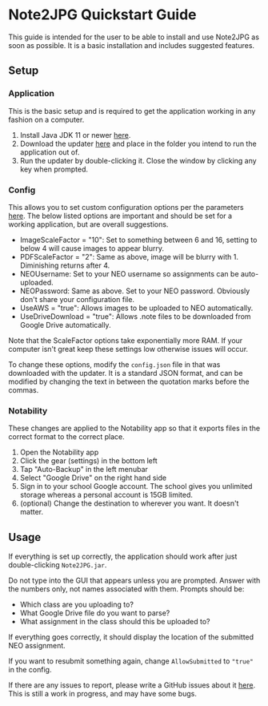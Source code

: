 # Note2JPG Quickstart Guide
This guide is intended for the user to be able to install and use Note2JPG as soon as possible. 
It is a basic installation and includes suggested features.

## Setup
### Application
This is the basic setup and is required to get the application working in any fashion on a computer.
1. Install Java JDK 11 or newer [here](https://www.oracle.com/java/technologies/javase-downloads.html).
2. Download the updater [here](https://github.com/Boomaa23/Note2JPG/blob/master/Note2JPGUpdater.jar?raw=true) and place in the folder you intend to run the application out of.
3. Run the updater by double-clicking it. Close the window by clicking any key when prompted.

### Config
This allows you to set custom configuration options per the parameters [here](https://github.com/Boomaa23/Note2JPG#usage). 
The below listed options are important and should be set for a working application, but are overall suggestions.
- ImageScaleFactor = "10": Set to something between 6 and 16, setting to below 4 will cause images to appear blurry.
- PDFScaleFactor = "2": Same as above, image will be blurry with 1. Diminishing returns after 4.
- NEOUsername: Set to your NEO username so assignments can be auto-uploaded.
- NEOPassword: Same as above. Set to your NEO password. Obviously don't share your configuration file.
- UseAWS = "true": Allows images to be uploaded to NEO automatically.
- UseDriveDownload = "true": Allows .note files to be downloaded from Google Drive automatically.

Note that the ScaleFactor options take exponentially more RAM. If your computer isn't great keep these settings low otherwise issues will occur.

To change these options, modify the `config.json` file in that was downloaded with the updater. 
It is a standard JSON format, and can be modified by changing the text in between the quotation marks before the commas.

### Notability
These changes are applied to the Notability app so that it exports files in the correct format to the correct place.
1. Open the Notability app
2. Click the gear (settings) in the bottom left
3. Tap "Auto-Backup" in the left menubar
4. Select "Google Drive" on the right hand side
5. Sign in to your school Google account. The school gives you unlimited storage whereas a personal account is 15GB limited.
6. (optional) Change the destination to wherever you want. It doesn't matter.

<!--
### Google
This allows notes to automatically be read by Note2JPG and should be done on the same computer you're installing the software onto. 
If you used a school account, this must be done on another account because of district restrictions. 
1. Go to https://console.developers.google.com/ in a web browser
2. Create a new project. A popup may appear automatically or you may have to click at the top on the hexagons.
3. Go to the library tab on the left.
4. Search for or find the "Google Drive API" tile and click on it.
5. Click the "Enable" button
6. Go back to the home using the on-page back button (not browser)
7. Click on "Credentials" on the left
8. Click on "Manage Service Accounts"
9. Click "Create Service Account" at the top
10. Name the service account whatever you want with whatever description. It doesn't matter.
11. Once the service account has been created, click on it.
12. Click "Add Key" then "Create New Key". Stay with JSON then click "Create".
13. Rename the downloaded file to `GoogleSvcAcctPrivateKey.json` and put it in the same folder as the application.

If you used a school account for the backup, share the Notability backup folder in Google Drive with the other personal account that has the service account tied to it.
Ensure the account has editing access. If you used a personal account for both, disregard this.
-->

## Usage
If everything is set up correctly, the application should work after just double-clicking `Note2JPG.jar`.

Do not type into the GUI that appears unless you are prompted. Answer with the numbers only, not names associated with them. Prompts should be:
- Which class are you uploading to?
- What Google Drive file do you want to parse?
- What assignment in the class should this be uploaded to?

If everything goes correctly, it should display the location of the submitted NEO assignment.

If you want to resubmit something again, change `AllowSubmitted` to `"true"` in the config.

If there are any issues to report, please write a GitHub issues about it [here](https://github.com/Boomaa23/Note2JPG/issues). This is still a work in progress, and may have some bugs.